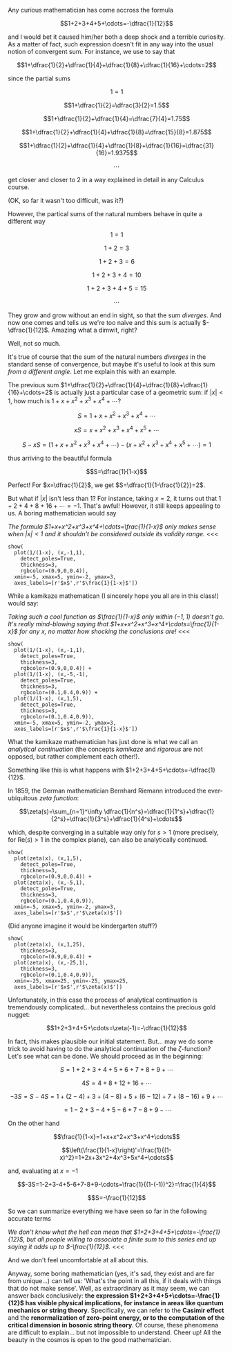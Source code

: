 Any curious mathematician has come accross the formula

$$1+2+3+4+5+\cdots=-\dfrac{1}{12}$$

and I would bet it caused him/her both a deep shock and a terrible curiosity. As a matter of fact, such expression doesn't fit in any way into the usual notion of convergent sum. For instance, we use to say that

$$1+\dfrac{1}{2}+\dfrac{1}{4}+\dfrac{1}{8}+\dfrac{1}{16}+\cdots=2$$

since the partial sums

$$1=1$$

$$1+\dfrac{1}{2}=\dfrac{3}{2}=1.5$$

$$1+\dfrac{1}{2}+\dfrac{1}{4}=\dfrac{7}{4}=1.75$$

$$1+\dfrac{1}{2}+\dfrac{1}{4}+\dfrac{1}{8}=\dfrac{15}{8}=1.875$$

$$1+\dfrac{1}{2}+\dfrac{1}{4}+\dfrac{1}{8}+\dfrac{1}{16}=\dfrac{31}{16}=1.9375$$

$$\cdots$$

get closer and closer to 2 in a way explained in detail in any Calculus course.

(OK, so far it wasn't too difficult, was it?)

However, the partical sums of the natural numbers behave in quite a different way

$$1=1$$

$$1+2=3$$

$$1+2+3=6$$

$$1+2+3+4=10$$

$$1+2+3+4+5=15$$

$$\cdots$$

They grow and grow without an end in sight, so that the sum _diverges_. And now one comes and tells us we're too naive and this sum is actually $-\dfrac{1}{12}$. Amazing what a dimwit, right?

Well, not so much.

It's true of course that the sum of the natural numbers _diverges_ in the standard sense of convergence, but maybe it's useful to look at this sum _from a different angle_. Let me explain this with an example.

The previous sum $1+\dfrac{1}{2}+\dfrac{1}{4}+\dfrac{1}{8}+\dfrac{1}{16}+\cdots=2$ is actually just a particular case of a geometric sum: if $|x|< 1$, how much is $1+x+x^2+x^3+x^4+\cdots$?

$$S=1+x+x^2+x^3+x^4+\cdots$$

$$xS=x+x^2+x^3+x^4+x^5+\cdots$$

$$S-xS=(1+x+x^2+x^3+x^4+\cdots)-(x+x^2+x^3+x^4+x^5+\cdots)=1$$

thus arriving to the beautiful formula

$$S=\dfrac{1}{1-x}$$

Perfect! For $x=\dfrac{1}{2}$, we get $S=\dfrac{1}{1-\frac{1}{2}}=2$.

But what if $|x|$ isn't less than 1? For instance, taking $x=2$, it turns out that $1+2+4+8+16+\cdots=-1$. That's awful! However, it still keeps appealing to us. A boring mathematician would say

>>>
_The formula $1+x+x^2+x^3+x^4+\cdots=\frac{1}{1-x}$ only makes sense when $|x|< 1$ and it shouldn't be considered outside its validity range._
<<<

```sage
show(
  plot(1/(1-x), (x,-1,1), 
    detect_poles=True, 
    thickness=3, 
    rgbcolor=(0.9,0,0.4)), 
  xmin=-5, xmax=5, ymin=-2, ymax=3, 
  axes_labels=[r'$x$',r'$\frac{1}{1-x}$'])
```

While a kamikaze mathematican (I sincerely hope you all are in this class!) would say:

>>>
_Taking such a cool function as $\frac{1}{1-x}$ only within $(-1,1)$ doesn't go. It's really mind-blowing saying that $1+x+x^2+x^3+x^4+\cdots=\frac{1}{1-x}$ for any $x$, no matter how shocking the conclusions are!_
<<<

```sage
show(
  plot(1/(1-x), (x,-1,1), 
    detect_poles=True, 
    thickness=3, 
    rgbcolor=(0.9,0,0.4)) + 
  plot(1/(1-x), (x,-5,-1), 
    detect_poles=True, 
    thickness=3, 
    rgbcolor=(0.1,0.4,0.9)) + 
  plot(1/(1-x), (x,1,5), 
    detect_poles=True, 
    thickness=3, 
    rgbcolor=(0.1,0.4,0.9)), 
  xmin=-5, xmax=5, ymin=-2, ymax=3, 
  axes_labels=[r'$x$',r'$\frac{1}{1-x}$'])
```

What the kamikaze mathematician has just done is what we call an _analytical continuation_ (the concepts _kamikaze_ and _rigorous_ are not opposed, but rather complement each other!).

Something like this is what happens with $1+2+3+4+5+\cdots=-\dfrac{1}{12}$.

In 1859, the German mathematician Bernhard Riemann introduced the ever-ubiquitous _zeta function_:

$$\zeta(s)=\sum_{n=1}^\infty \dfrac{1}{n^s}=\dfrac{1}{1^s}+\dfrac{1}{2^s}+\dfrac{1}{3^s}+\dfrac{1}{4^s}+\cdots$$

which, despite converging in a suitable way only for $s>1$ (more precisely, for $\text{Re}(s)>1$ in the complex plane), can also be analytically continued.

```sage
show(
  plot(zeta(x), (x,1,5), 
    detect_poles=True, 
    thickness=3, 
    rgbcolor=(0.9,0,0.4)) + 
  plot(zeta(x), (x,-5,1), 
    detect_poles=True, 
    thickness=3, 
    rgbcolor=(0.1,0.4,0.9)), 
  xmin=-5, xmax=5, ymin=-2, ymax=3, 
  axes_labels=[r'$x$',r'$\zeta(x)$'])
```

(Did anyone imagine it would be kindergarten stuff?)

```sage
show(
  plot(zeta(x), (x,1,25), 
    thickness=3, 
    rgbcolor=(0.9,0,0.4)) + 
  plot(zeta(x), (x,-25,1), 
    thickness=3, 
    rgbcolor=(0.1,0.4,0.9)), 
  xmin=-25, xmax=25, ymin=-25, ymax=25, 
  axes_labels=[r'$x$',r'$\zeta(x)$'])
```

Unfortunately, in this case the process of analytical continuation is tremendously complicated... but nevertheless contains the precious gold nugget:

$$1+2+3+4+5+\cdots=\zeta(-1)=-\dfrac{1}{12}$$

In fact, this makes plausible our initial statement. But... may we do some trick to avoid having to do the analytical continuation of the $\zeta$-function? Let's see what can be done. We should proceed as in the beginning:

$$S=1+2+3+4+5+6+7+8+9+\cdots$$

$$4S=4+8+12+16+\cdots$$

$$-3S=S-4S=1+(2-4)+3+(4-8)+5+(6-12)+7+(8-16)+9+\cdots$$

$$=1-2+3-4+5-6+7-8+9-\cdots$$

On the other hand

$$\frac{1}{1-x}=1+x+x^2+x^3+x^4+\cdots$$

$$\left(\frac{1}{1-x}\right)'=\frac{1}{(1-x)^2}=1+2x+3x^2+4x^3+5x^4+\cdots$$

and, evaluating at $x=-1$

$$-3S=1-2+3-4+5-6+7-8+9-\cdots=\frac{1}{(1-(-1))^2}=\frac{1}{4}$$

$$S=-\frac{1}{12}$$

So we can summarize everything we have seen so far in the following accurate terms

>>>
_We don't know what the hell can mean that $1+2+3+4+5+\cdots=-\frac{1}{12}$, but all people willing to associate a finite sum to this series end up saying it adds up to $-\frac{1}{12}$._
<<<

And we don't feel uncomfortable at all about this.

Anyway, some boring mathematician (yes, it's sad, they exist and are far from unique...) can tell us: 'What's the point in all this, if it deals with things that do not make sense'. Well, as extraordinary as it may seem, we can answer back conclusively: **the expression $1+2+3+4+5+\cdots=-\frac{1}{12}$ has visible physical implications, for instance in areas like quantum mechanics or string theory**. Specifically, we can refer to the **Casimir effect** and the **renormalization of zero-point energy, or to the computation of the critical dimension in bosonic string theory**. Of course, these phenomena are difficult to explain... but not impossible to understand. Cheer up! All the beauty in the cosmos is open to the good mathematician.